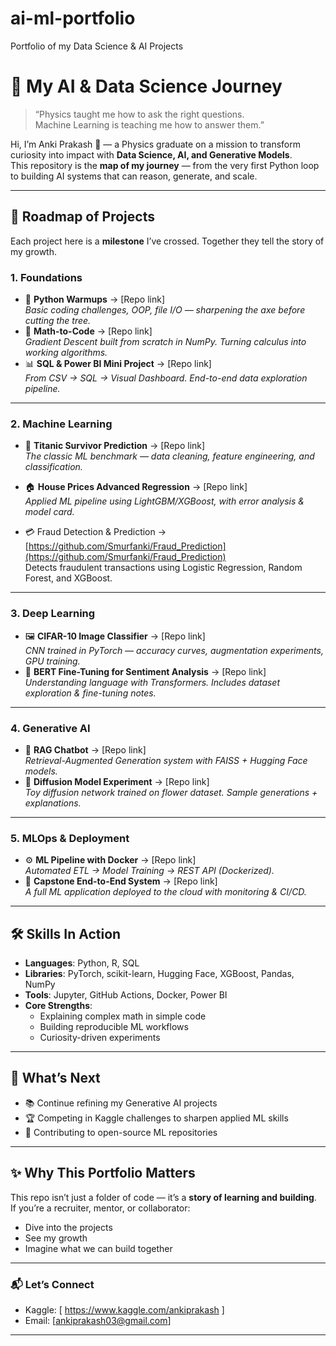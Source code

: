 # ai-ml-portfolio
Portfolio of my Data Science &amp; AI Projects
# 🌌 My AI & Data Science Journey  

> “Physics taught me how to ask the right questions.  
> Machine Learning is teaching me how to answer them.”  

Hi, I’m Anki Prakash 👋 — a Physics graduate on a mission to transform curiosity into impact with **Data Science, AI, and Generative Models**.  
This repository is the **map of my journey** — from the very first Python loop to building AI systems that can reason, generate, and scale.  

---

## 🧭 Roadmap of Projects  

Each project here is a **milestone** I’ve crossed. Together they tell the story of my growth.  

### 1. Foundations  
- 🐍 **Python Warmups** → [Repo link]  
  *Basic coding challenges, OOP, file I/O — sharpening the axe before cutting the tree.*  
- 🔢 **Math-to-Code** → [Repo link]  
  *Gradient Descent built from scratch in NumPy. Turning calculus into working algorithms.*  
- 📊 **SQL & Power BI Mini Project** → [Repo link]  
  *From CSV → SQL → Visual Dashboard. End-to-end data exploration pipeline.*  

---

### 2. Machine Learning  
- 🚢 **Titanic Survivor Prediction** → [Repo link]  
  *The classic ML benchmark — data cleaning, feature engineering, and classification.*  
- 🏠 **House Prices Advanced Regression** → [Repo link]  
  *Applied ML pipeline using LightGBM/XGBoost, with error analysis & model card.*

- 💳 Fraud Detection & Prediction → [https://github.com/Smurfanki/Fraud_Prediction](https://github.com/Smurfanki/Fraud_Prediction)  
Detects fraudulent transactions using Logistic Regression, Random Forest, and XGBoost.


---

### 3. Deep Learning  
- 🖼 **CIFAR-10 Image Classifier** → [Repo link]  
  *CNN trained in PyTorch — accuracy curves, augmentation experiments, GPU training.*  
- 💬 **BERT Fine-Tuning for Sentiment Analysis** → [Repo link]  
  *Understanding language with Transformers. Includes dataset exploration & fine-tuning notes.*  

---

### 4. Generative AI  
- 🤖 **RAG Chatbot** → [Repo link]  
  *Retrieval-Augmented Generation system with FAISS + Hugging Face models.*  
- 🎨 **Diffusion Model Experiment** → [Repo link]  
  *Toy diffusion network trained on flower dataset. Sample generations + explanations.*  

---

### 5. MLOps & Deployment  
- ⚙️ **ML Pipeline with Docker** → [Repo link]  
  *Automated ETL → Model Training → REST API (Dockerized).*  
- 🚀 **Capstone End-to-End System** → [Repo link]  
  *A full ML application deployed to the cloud with monitoring & CI/CD.*  

---

## 🛠 Skills In Action  
- **Languages**: Python, R, SQL  
- **Libraries**: PyTorch, scikit-learn, Hugging Face, XGBoost, Pandas, NumPy  
- **Tools**: Jupyter, GitHub Actions, Docker, Power BI  
- **Core Strengths**:  
  - Explaining complex math in simple code  
  - Building reproducible ML workflows  
  - Curiosity-driven experiments  

---

## 🌱 What’s Next  
- 📚 Continue refining my Generative AI projects  
- 🏆 Competing in Kaggle challenges to sharpen applied ML skills  
- 🔗 Contributing to open-source ML repositories  

---

## ✨ Why This Portfolio Matters  
This repo isn’t just a folder of code — it’s a **story of learning and building**.  
If you’re a recruiter, mentor, or collaborator:  
- Dive into the projects  
- See my growth  
- Imagine what we can build together  

---

### 📬 Let’s Connect  
- Kaggle: [ https://www.kaggle.com/ankiprakash ]  
- Email: [ankiprakash03@gmail.com]  

---
